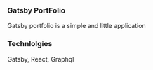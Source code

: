 ### Gatsby PortFolio

Gatsby portfolio is a simple and little application

### Technlolgies

Gatsby, React, Graphql
